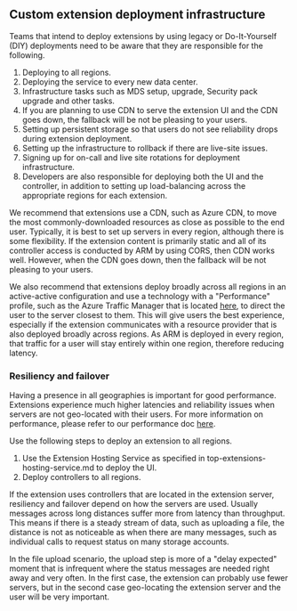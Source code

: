 ## Custom extension deployment infrastructure

Teams that intend to deploy extensions by using legacy or Do-It-Yourself (DIY) deployments need to be aware that they are responsible for the following.

1. Deploying to all regions.
1. Deploying the service to every new data center.
1. Infrastructure tasks such as MDS setup, upgrade, Security pack upgrade and other tasks.
1. If you are planning to use CDN to serve the extension UI and the CDN goes down, the fallback will be not be pleasing to your users.
1. Setting up persistent storage so that users do not see reliability drops during extension deployment.
1. Setting up the infrastructure to rollback if there are live-site issues.
1. Signing up for on-call and live site rotations for deployment infrastructure.
1. Developers are also responsible for deploying both the UI and the controller, in addition to setting up load-balancing across the appropriate regions for each extension.

We recommend that extensions use a CDN, such as Azure CDN, to move the most commonly-downloaded resources as close as possible to the end user. Typically, it is best to set up servers in every region, although there is some flexibility. If the extension content is primarily static and all of its controller access is conducted by ARM by using CORS, then CDN works well. However, when the CDN goes down, then the fallback will be not pleasing to your users.

We also recommend that extensions deploy broadly across all regions in an active-active configuration and use a technology with a "Performance" profile, such as the Azure Traffic Manager that is located [here](https://azure.microsoft.com/en-us/documentation/articles/traffic-manager-overview), to direct the user to the server closest to them. This will give users the best experience, especially if the extension communicates with a resource provider that is also deployed broadly across regions. As ARM is deployed in every region, that traffic for a user will stay entirely within one region, therefore reducing latency.

### Resiliency and failover

Having a presence in all geographies is important for good performance. Extensions experience much higher latencies and reliability issues when servers are not geo-located with their users. For more information on performance, please refer to our performance doc [here](/portal-sdk/generated/top-extensions-performance-profiling.md).

Use the following steps to deploy an extension to all regions.

1. Use the Extension Hosting Service as specified in top-extensions-hosting-service.md to deploy the UI.
2. Deploy controllers to all regions.

If the extension uses controllers that are located in the extension server, resiliency and failover depend on how the servers are used.
Usually messages across long distances suffer more from latency than throughput. This means if there is a steady stream of data, such as uploading a file, the distance is not as noticeable as when there are many messages, such as individual calls to request status on many storage accounts.

In the file upload scenario, the upload step is more of a "delay expected" moment that is infrequent where the status messages are needed right away and very often. In the first case, the extension can probably use fewer servers, but in the second case geo-locating the extension server and the user will be very important.